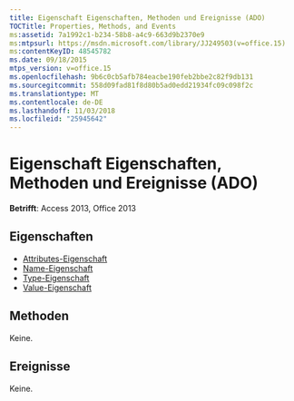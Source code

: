 ```yaml
---
title: Eigenschaft Eigenschaften, Methoden und Ereignisse (ADO)
TOCTitle: Properties, Methods, and Events
ms:assetid: 7a1992c1-b234-58b8-a4c9-663d9b2370e9
ms:mtpsurl: https://msdn.microsoft.com/library/JJ249503(v=office.15)
ms:contentKeyID: 48545782
ms.date: 09/18/2015
mtps_version: v=office.15
ms.openlocfilehash: 9b6c0cb5afb784eacbe190feb2bbe2c82f9db131
ms.sourcegitcommit: 558d09fad81f8d80b5ad0edd21934fc09c098f2c
ms.translationtype: MT
ms.contentlocale: de-DE
ms.lasthandoff: 11/03/2018
ms.locfileid: "25945642"
---
```

# <a name="property-properties-methods-and-events-ado"></a>Eigenschaft Eigenschaften, Methoden und Ereignisse (ADO)

**Betrifft**: Access 2013, Office 2013

## <a name="properties"></a>Eigenschaften

- [Attributes-Eigenschaft](attributes-property-ado.md)
- [Name-Eigenschaft](name-property-ado.md)
- [Type-Eigenschaft](type-property-ado.md)
- [Value-Eigenschaft](value-property-ado.md)

## <a name="methods"></a>Methoden

Keine.

## <a name="events"></a>Ereignisse

Keine.

